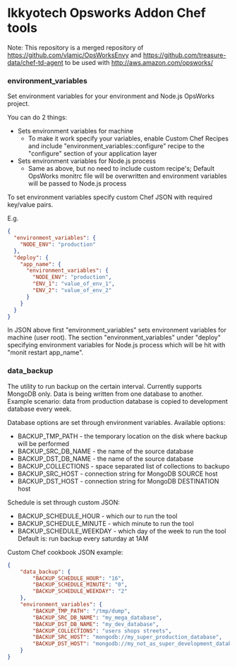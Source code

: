 Ikkyotech Opsworks Addon Chef tools
===================================

Note: This repository is a merged repository of https://github.com/vlamic/OpsWorksEnvy and https://github.com/treasure-data/chef-td-agent to be used with http://aws.amazon.com/opsworks/

### environment_variables

Set environment variables for your environment and Node.js OpsWorks project.

You can do 2 things:
* Sets environment variables for machine
	* To make it work specify your variables, enable Custom Chef Recipes and include "environment_variables::configure" recipe to the "configure" section of your application layer
* Sets environment variables for Node.js process
	* Same as above, but no need to include custom recipe's; Default OpsWorks monitrc file will be overwritten and environment variables will be passed to Node.js process

To set environment variables specify custom Chef JSON with required key/value pairs.

E.g. 
```json
{
  "environment_variables": {
    "NODE_ENV": "production"
  },
  "deploy": { 
    "app_name": {
      "environment_variables": {
        "NODE_ENV": "production",
        "ENV_1": "value_of_env_1",
        "ENV_2": "value_of_env_2"
      }
    }
  }
}
```

In JSON above first "environment_variables" sets environment variables for machine (user root).
The section "environment_variables" under "deploy" specifying environment variables for Node.js process which will be hit with "monit restart app_name".

### data_backup

The utility to run backup on the certain interval. Currently supports MongoDB only. Data is being written from one database to another. Example scenario: data from production database is copied to development database every week.

Database options are set through environment variables.
Available options:
* BACKUP_TMP_PATH - the temporary location on the disk where backup will be performed
* BACKUP_SRC_DB_NAME - the name of the source database
* BACKUP_DST_DB_NAME - the name of the source database
* BACKUP_COLLECTIONS - space separated list of collections to backupo
* BACKUP_SRC_HOST - connection string for MongoDB SOURCE host
* BACKUP_DST_HOST - connection string for MongoDB DESTINATION host 

Schedule is set through custom JSON:
* BACKUP_SCHEDULE_HOUR - which our to run the tool
* BACKUP_SCHEDULE_MINUTE - which minute to run the tool
* BACKUP_SCHEDULE_WEEKDAY - which day of the week to run the tool
Default is: run backup every saturday at 1AM

Custom Chef cookbook JSON example:
```json
{
	"data_backup": {
		"BACKUP_SCHEDULE_HOUR": "16",
		"BACKUP_SCHEDULE_MINUTE": "0",
		"BACKUP_SCHEDULE_WEEKDAY": "2"
	},
	"environment_variables": {
		"BACKUP_TMP_PATH": "/tmp/dump",
		"BACKUP_SRC_DB_NAME": "my_mega_database",
		"BACKUP_DST_DB_NAME": "my_dev_database",
		"BACKUP_COLLECTIONS": "users shops streets",
		"BACKUP_SRC_HOST": "mongodb://my_super_production_database",
		"BACKUP_DST_HOST": "mongodb://my_not_as_super_development_database"
	}
}
```
